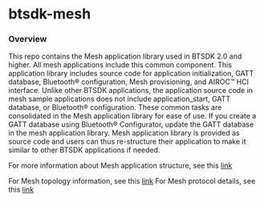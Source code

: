 # btsdk-mesh

### Overview

This repo contains the Mesh application library used in BTSDK 2.0 and higher. All mesh applications include this common component. This application library includes source code for application initialization, GATT database, Bluetooth&#174; configuration, Mesh provisioning, and AIROC&#8482; HCI interface. Unlike other BTSDK applications, the application source code in mesh sample applications does not include application_start, GATT database, or Bluetooth&#174; configuration. These common tasks are consolidated in the Mesh application library for ease of use. If you create a GATT database using Bluetooth&#174; Configurator, update the GATT database in the mesh application library. Mesh application library is provided as source code and users can thus re-structure their application to make it similar to other BTSDK applications if needed.

For more information about Mesh application structure, see this [link](https://github.com/Infineon/CypressAcademy_BT101_Files/blob/master/PDFs/WBT101-07C-Mesh-Firmware.pdf)

For Mesh topology information, see this [link](https://github.com/Infineon/CypressAcademy_BT101_Files/blob/master/PDFs/WBT101-07A-Mesh-Topology.pdf)
For Mesh protocol details, see this [link](https://github.com/Infineon/CypressAcademy_BT101_Files/blob/master/PDFs/WBT101-07B-Mesh-Details.pdf)
